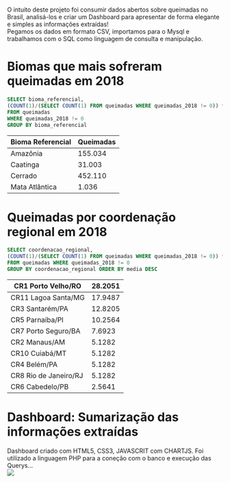 
# 
O intuito deste projeto foi consumir dados abertos sobre queimadas no Brasil, analisá-los e criar um Dashboard para apresentar de forma elegante e simples as informações extraídas! <br>
Pegamos os dados em formato CSV, importamos para o Mysql e trabalhamos com o SQL como linguagem de consulta e manipulação. 

# Biomas que mais sofreram queimadas em 2018

```sql
SELECT bioma_referencial,
(COUNT(1)/(SELECT COUNT(1) FROM queimadas WHERE queimadas_2018 != 0)) * 100 AS media
FROM queimadas
WHERE queimadas_2018 != 0
GROUP BY bioma_referencial
```

<table>
  <thead>
    <tr>
      <th>Bioma Referencial</th>
      <th>Queimadas</th>
    </tr>
  </head>
  <tbody>
    <tr>
      <td>Amazônia</td>
      <td>155.034</td>
    </tr>
    <tr>
      <td>Caatinga</td>
      <td>31.003</td>
    </tr>
    <tr>
      <td>Cerrado</td>
      <td>452.110</td>
    </tr>
    <tr>
      <td>Mata Atlântica</td>
      <td>1.036</td>
    </tr>
  </tbody>
</table>

# Queimadas por coordenação regional em 2018

```sql
SELECT coordenacao_regional,
(COUNT(1)/(SELECT COUNT(1) FROM queimadas WHERE queimadas_2018 != 0)) * 100 AS media
FROM queimadas WHERE queimadas_2018 != 0
GROUP BY coordenacao_regional ORDER BY media DESC
```

<table>
  <thead>
    <tr>
      <th>CR1 Porto Velho/RO</th>
      <th>28.2051</th>
    </tr>
  </head>
  <tbody>
    <tr>
      <td>CR11 Lagoa Santa/MG</td>
      <td>17.9487</td>
    </tr>
    <tr>
      <td>CR3 Santarém/PA</td>
      <td>12.8205</td>
    </tr>
    <tr>
      <td>CR5 Parnaíba/PI</td>
      <td>10.2564</td>
    </tr>
    <tr>
      <td>CR7 Porto Seguro/BA</td>
      <td>7.6923</td>
    </tr>
    <tr>
      <td>CR2 Manaus/AM</td>
      <td>5.1282</td>
    </tr><tr>
      <td>CR10 Cuiabá/MT</td>
      <td>5.1282</td>
    </tr>
    <tr>
      <td>CR4 Belém/PA</td>
      <td>5.1282</td>
    </tr>
    <tr>
      <td>CR8 Rio de Janeiro/RJ</td>
      <td>5.1282</td>
    </tr>
    <tr>
      <td>CR6 Cabedelo/PB</td>
      <td>2.5641</td>
    </tr>
  </tbody>
</table>

# Dashboard: Sumarização das informações extraídas
Dashboard criado com HTML5, CSS3, JAVASCRIT com CHARTJS. Foi utilizado a linguagem PHP para a coneção com o banco e execução das Querys...
<br>
<img src="https://raw.githubusercontent.com/valdiney/IncendiosEmUnidadesDeConservacaoFederais/master/assets/img/img_do_dashboard.png"/>
